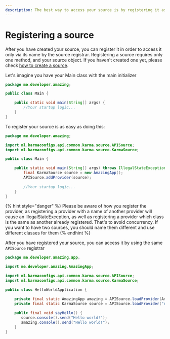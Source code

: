 ```yaml
---
description: The best way to access your source is by registering it as a source provider.
---
```


# Registering a source

After you have created your source, you can register it in order to access it only via its name by the source registrar. Registering a source requires only one method, and your source object. If you haven't created one yet, please check [how to create a source](creating-a-source.md).

Let's imagine you have your Main class with the main initializer

```java
package me.developer.amazing;

public class Main {

    public static void main(String[] args) {
        //Your startup logic...
    }
}
```

To register your source is as easy as doing this:

```java
package me.developer.amazing;

import ml.karmaconfigs.api.common.karma.source.APISource;
import ml.karmaconfigs.api.common.karma.source.KarmaSource;

public class Main {

    public static void main(String[] args) throws IllegalStateException {
        final KarmaSource source = new AmazingApp();
        APISource.addProvider(source);
    
        //Your startup logic...
    }
}
```

{% hint style="danger" %}
Please be aware of how you register the provider, as registering a provider with a name of another provider will cause an IllegalStateException, as well as registering a provider which class is the same as another already registered. That's to avoid concurrency. If you want to have two sources, you should name them different and use different classes for them
{% endhint %}

After you have registered your source, you can access it by using the same `APISource` registrar

```java
package me.developer.amazing.app;

import me.developer.amazing.AmazingApp;

import ml.karmaconfigs.api.common.karma.source.APISource;
import ml.karmaconfigs.api.common.karma.source.KarmaSource;

public class HelloWorldApplication {

    private final static AmazingApp amazing = APISource.loadProvider(AmazingApp.class);
    private final static KarmaSource source = APISource.loadProvider("Amazing App");
    
    public final void sayHello() {
       source.console().send("Hello world!");
       amazing.console().send("Hello world!");
    }
}
```
